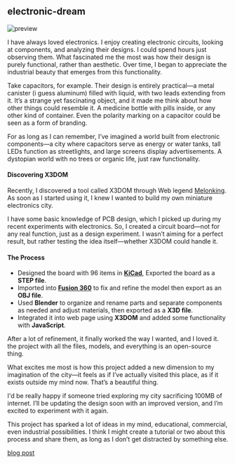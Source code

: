 ## electronic-dream

![preview](assets/final.gif)

I have always loved electronics. I enjoy creating electronic circuits, looking at components, and analyzing their designs. I could spend hours just observing them. What fascinated me the most was how their design is purely functional, rather than aesthetic. Over time, I began to appreciate the industrial beauty that emerges from this functionality.

Take capacitors, for example. Their design is entirely practical—a metal canister (i guess aluminum) filled with liquid, with two leads extending from it. It’s a strange yet fascinating object, and it made me think about how other things could resemble it. A medicine bottle with pills inside, or any other kind of container. Even the polarity marking on a capacitor could be seen as a form of branding.

For as long as I can remember, I’ve imagined a world built from electronic components—a city where capacitors serve as energy or water tanks, tall LEDs function as streetlights, and large screens display advertisements. A dystopian world with no trees or organic life, just raw functionality.

#### Discovering X3DOM

Recently, I discovered a tool called X3DOM through Web legend [Melonking](https://melonking.net/). As soon as I started using it, I knew I wanted to build my own miniature electronics city.

I have some basic knowledge of PCB design, which I picked up during my recent experiments with electronics. So, I created a circuit board—not for any real function, just as a design experiment. I wasn’t aiming for a perfect result, but rather testing the idea itself—whether X3DOM could handle it.

#### The Process

- Designed the board with 96 items in [**KiCad**](https://www.kicad.org/), Exported the board as a **STEP file**.
- Imported into [**Fusion 360**](https://www.autodesk.com/ae/products/fusion-360) to fix and refine the model then export as an **OBJ file**.
- Used **Blender** to organize and rename parts and separate components as needed and adjust materials, then exported as a **X3D file**.
- Integrated it into web page using **X3DOM** and added some functionality with **JavaScript**.

After a lot of refinement, it finally worked the way I wanted, and I loved it. the project with all the files, models, and everything is an open-source thing.

What excites me most is how this project added a new dimension to my imagination of the city—it feels as if I’ve actually visited this place, as if it exists outside my mind now. That’s a beautiful thing.

I'd be really happy if someone tried exploring my city sacrificing 100MB of internet. I’ll be updating the design soon with an improved version, and I’m excited to experiment with it again.

This project has sparked a lot of ideas in my mind, educational, commercial, even industrial possibilities. I think I might create a tutorial or two about this process and share them, as long as I don’t get distracted by something else.

[blog post](https://icodeweb.github.io/layers/posts/2025/03/25/electronic-dream.html)
